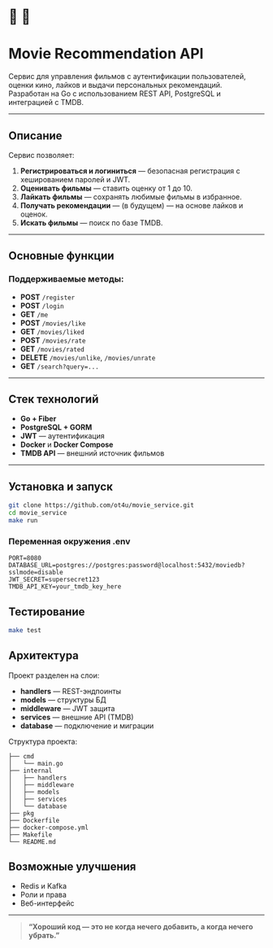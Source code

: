 # 🎥 🍿  
# Movie Recommendation API

Сервис для управления фильмов с аутентификации пользователей, оценки кино, лайков и выдачи персональных рекомендаций. Разработан на Go с использованием REST API, PostgreSQL и интеграцией с TMDB. 

---

## Описание

Сервис позволяет:

1. **Регистрироваться и логиниться** — безопасная регистрация с хешированием паролей и JWT.
2. **Оценивать фильмы** — ставить оценку от 1 до 10.
3. **Лайкать фильмы** — сохранять любимые фильмы в избранное.
4. **Получать рекомендации** — (в будущем) — на основе лайков и оценок.
5. **Искать фильмы** — поиск по базе TMDB.

---

## Основные функции

### Поддерживаемые методы:

- **POST** `/register`
- **POST** `/login`
- **GET** `/me`
- **POST** `/movies/like`
- **GET** `/movies/liked`
- **POST** `/movies/rate`
- **GET** `/movies/rated`
- **DELETE** `/movies/unlike`, `/movies/unrate`
- **GET** `/search?query=...`

---

## Стек технологий

- **Go + Fiber**
- **PostgreSQL + GORM**
- **JWT** — аутентификация
- **Docker** и **Docker Compose**
- **TMDB API** — внешний источник фильмов

---

## Установка и запуск

```bash
git clone https://github.com/ot4u/movie_service.git
cd movie_service
make run
```

### Переменная окружения .env

```.env
PORT=8080
DATABASE_URL=postgres://postgres:password@localhost:5432/moviedb?sslmode=disable
JWT_SECRET=supersecret123
TMDB_API_KEY=your_tmdb_key_here
```

## Тестирование

```bash
make test
```

## Архитектура

Проект разделен на слои:
- **handlers** — REST-эндпоинты
- **models** — структуры БД 
- **middleware** — JWT защита
- **services** — внешние API (TMDB)
- **database** — подключение и миграции

Структура проекта:
```
├── cmd
│   └── main.go
├── internal
│   ├── handlers
│   ├── middleware
│   ├── models
│   ├── services
│   └── database
├── pkg
├── Dockerfile
├── docker-compose.yml
├── Makefile
└── README.md
```
## Возможные улучшения

- Redis и Kafka
- Роли и права
- Веб-интерфейс

---
> **“Хороший код — это не когда нечего добавить, а когда нечего убрать.”**